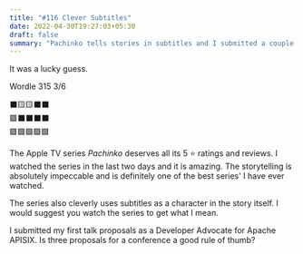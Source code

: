 ```yaml
---
title: "#116 Clever Subtitles"
date: 2022-04-30T19:27:03+05:30
draft: false
summary: "Pachinko tells stories in subtitles and I submitted a couple of talk proposals."
---
```


It was a lucky guess.

Wordle 315 3/6

⬛🟨🟨⬛⬛\
🟩⬛⬛⬛⬛\
🟩🟩🟩🟩🟩

The Apple TV series _Pachinko_ deserves all its 5 ⭐ ratings and reviews. I watched the series in the last two days and it is amazing. The storytelling is absolutely impeccable and is definitely one of the best series' I have ever watched.

The series also cleverly uses subtitles as a character in the story itself. I would suggest you watch the series to get what I mean.

I submitted my first talk proposals as a Developer Advocate for Apache APISIX. Is three proposals for a conference a good rule of thumb?
